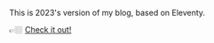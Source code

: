 This is 2023's version of my blog, based on Eleventy.

👉🏼 [Check it out!](https://andreaverlicchi.eu)
